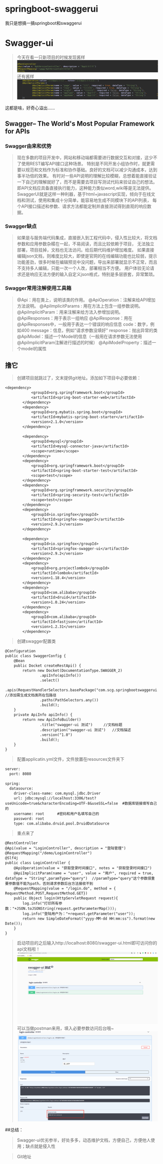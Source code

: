 # springboot-swaggerui
我只是想搞一搞springboot和swaggerui
# Swagger-ui
>今天在看一只新项目的时候发现酱样
![](swagger_01.jpg "嘶嘶嘶")
还有酱样
![](swagger_02.jpg "嘶嘶嘶")

这都是啥，好奇心溢出……


## Swagger– The World's Most Popular Framework for APIs
### Swagger由来和优势
> 现在多数的项目开发中，网站和移动端都需要进行数据交互和对接，这少不了使用REST编写API接口这种场景。 特别是不同开发小组协作时，就更需要以规范和文档作为标准和协作基础。良好的文档可以减少沟通成本，达到事半功倍的效果。
有时对一些API说明的理解比较模糊，总想着能直接验证一下自己的理解就好了，而不是需要去项目写测试代码来验证自己的想法。 即API文档应具备直接执行能力，这种能力类似word,wiki等是无法提供。 SwaggerUI就是这样一种利器，基于html+javascript实现，倾向于在线文档和测试，使用和集成十分简单，能容易地生成不同模块下的API列表， 每个API接口描述和参数、请求方法都能定制并直接测试得到直观的响应数据。

### Swagger缺点
>如果是与服务端代码集成，直接嵌入到工程代码中，侵入性比较大，将文档参数和应用参数杂糅在一起，不易阅读，而且比较依赖于项目， 无法独立部署，项目挂掉，文档也无法访问。给后期代码维护增加难度。
如果直接编辑json文档，则难度比较大，即使是官网的在线编辑功能也比较弱，提示功能差劲，很多时候在编辑预览中没问题，导出来部署就显示不正常，而且 不支持多人编辑，只能一次一个人改，部署相当不方便。
用户体验无论请求还是响应无法方便的输入自定义json格式，特别是多层嵌套，异常繁琐。

### Swagger常用注解使用工具箱
>@Api：用在类上，说明该类的作用。
@ApiOperation：注解来给API增加方法说明。
@ApiImplicitParams : 用在方法上包含一组参数说明。
@ApiImplicitParam：用来注解来给方法入参增加说明。
@ApiResponses：用于表示一组响应
@ApiResponse：用在@ApiResponses中，一般用于表达一个错误的响应信息
    code：数字，例如400
    message：信息，例如"请求参数没填好"
    response：抛出异常的类   
@ApiModel：描述一个Model的信息（一般用在请求参数无法使用@ApiImplicitParam注解进行描述的时候）
     @ApiModelProperty：描述一个model的属性

## 撸它
>创建项目就跳过了，文末提供git地址。添加如下项目中必要依赖：

```
<dependency>
            <groupId>org.springframework.boot</groupId>
            <artifactId>spring-boot-starter-web</artifactId>
        </dependency>
        <dependency>
            <groupId>org.mybatis.spring.boot</groupId>
            <artifactId>mybatis-spring-boot-starter</artifactId>
            <version>2.1.0</version>
        </dependency>

        <dependency>
            <groupId>mysql</groupId>
            <artifactId>mysql-connector-java</artifactId>
            <scope>runtime</scope>
        </dependency>
        <dependency>
            <groupId>org.springframework.boot</groupId>
            <artifactId>spring-boot-starter-test</artifactId>
            <scope>test</scope>
        </dependency>
        <dependency>
            <groupId>org.springframework.security</groupId>
            <artifactId>spring-security-test</artifactId>
            <scope>test</scope>
        </dependency>
        <dependency>
            <groupId>io.springfox</groupId>
            <artifactId>springfox-swagger2</artifactId>
            <version>2.9.2</version>
        </dependency>

        <dependency>
            <groupId>io.springfox</groupId>
            <artifactId>springfox-swagger-ui</artifactId>
            <version>2.9.2</version>
        </dependency>
        <dependency>
            <groupId>org.projectlombok</groupId>
            <artifactId>lombok</artifactId>
            <version>1.18.4</version>
        </dependency>
        <dependency>
            <groupId>com.alibaba</groupId>
            <artifactId>druid</artifactId>
            <version>1.0.24</version>
        </dependency>
        <dependency>
            <groupId>com.alibaba</groupId>
            <artifactId>fastjson</artifactId>
            <version>1.2.31</version>
        </dependency>
```
>创建swagger配置类

```
@Configuration
public class SwaggerConfig {
    @Bean
    public Docket createRestApi() {
        return new Docket(DocumentationType.SWAGGER_2)
                .apiInfo(apiInfo())
                .select()
                .apis(RequestHandlerSelectors.basePackage("com.scg.springbootswaggerui.controller")) //添加需生成文档类所在包路径
                .paths(PathSelectors.any())
                .build();
    }
    private ApiInfo apiInfo() {
        return new ApiInfoBuilder()
                .title("swagger-ui 测试")		//文档标题
                .description("swagger-ui 测试")	//文档描述
                .version("1.0")
                .build();
    }
}
```


>配置applicatin.yml文件，文件放置在resources文件夹下

```
server:
  port: 8080

spring:
  datasource:
    driver-class-name: com.mysql.jdbc.Driver
    url: jdbc:mysql://localhost:3306/test?useUnicode=true&characterEncoding=UTF-8&useSSL=false	#数据库链接填写自己的
    username: root		#密码和用户名填写自己的
    password: root
    type: com.alibaba.druid.pool.DruidDataSource

```
>重点来了

```
@RestController
@Api(value = "LoginController", description = "登陆管理")
@RequestMapping("/demo/LoginController")
@Slf4j
public class LoginController {
    @ApiOperation(value = "获取登录时间接口", notes = "获取登录时间接口")
    @ApiImplicitParam(name = "user", value = "用户", required = true, dataType = "String",paramType="query")	//paramType="query"这个参数很重要参数值不能为path，否则请求参数后台方法接收不到
    @RequestMapping(value = "/login.do", method = { RequestMethod.POST,RequestMethod.GET})
    public Object login(HttpServletRequest request){
        log.info("打印所有参数："+JSON.toJSONString(request.getParameterMap()));
        log.info("登陆用户为："+request.getParameter("user"));
        return new SimpleDateFormat("yyyy-MM-dd HH:mm:ss").format(new Date());
    }
}
```

>启动项目的之后输入http://localhost:8080/swagger-ui.html即可访问你的api文档啦！
![](swagger_03.jpg "嘶嘶嘶")
>可以当做postman来用，填入必要参数访问后台哦~
![](swagger_04.png "嘶嘶嘶")

##总结：
>Swagger-ui优劣参半，好处多多，动态维护文档，方便自己，方便他人使用；缺点就是侵入性

>Git地址
